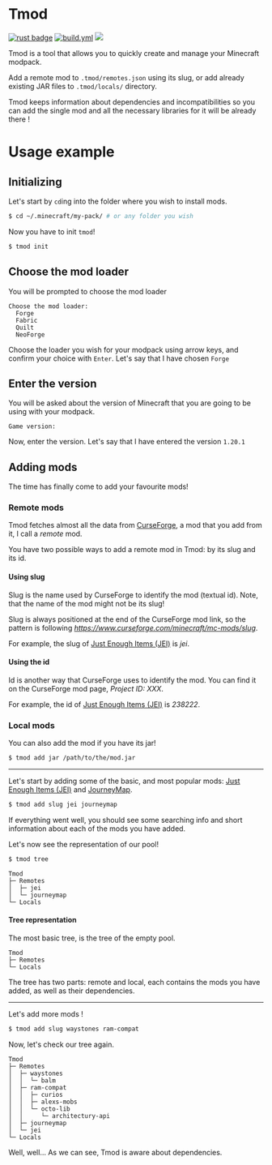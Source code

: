 # Tmod

[![rust badge](https://img.shields.io/static/v1?label=Made%20with&message=Rust&logo=rust&labelColor=e82833&color=b11522)](https://www.rust-lang.org)
[![build.yml](https://github.com/bgdnrvsky/tmod/actions/workflows/rust.yml/badge.svg)](https://github.com/bgdnrvsky/tmod/actions/workflows/rust.yml)
![](https://tokei.rs/b1/github/bgdnrvsky/tmod)

Tmod is a tool that allows you to quickly create and manage your Minecraft modpack.

Add a remote mod to `.tmod/remotes.json` using its slug, or add already existing JAR files to `.tmod/locals/` directory.

Tmod keeps information about dependencies and incompatibilities so you can add the single mod and all the necessary libraries for it will be already there !

# Usage example

## Initializing
Let's start by `cd`ing into the folder where you wish to install mods.

```sh
$ cd ~/.minecraft/my-pack/ # or any folder you wish
```

Now you have to init `tmod`!

```sh
$ tmod init
```

## Choose the mod loader
You will be prompted to choose the mod loader

```
Choose the mod loader:
  Forge
  Fabric
  Quilt
  NeoForge
```

Choose the loader you wish for your modpack using arrow keys, and confirm your choice with `Enter`. Let's say that I have chosen `Forge`

## Enter the version
You will be asked about the version of Minecraft that you are going to be using with your modpack.

`Game version:`

Now, enter the version. Let's say that I have entered the version `1.20.1`

## Adding mods

The time has finally come to add your favourite mods!

### Remote mods

Tmod fetches almost all the data from [CurseForge](https://www.curseforge.com/), a mod that you add from it, I call a _remote_ mod.

You have two possible ways to add a remote mod in Tmod: by its slug and its id.

#### Using slug

Slug is the name used by CurseForge to identify the mod (textual id). Note, that the name of the mod might not be its slug!

Slug is always positioned at the end of the CurseForge mod link, so the pattern is following _https://www.curseforge.com/minecraft/mc-mods/slug_.

For example, the slug of [Just Enough Items (JEI)](https://www.curseforge.com/minecraft/mc-mods/jei) is _jei_.

#### Using the id

Id is another way that CurseForge uses to identify the mod. You can find it on the CurseForge mod page, _Project ID: XXX_.

For example, the id of [Just Enough Items (JEI)](https://www.curseforge.com/minecraft/mc-mods/jei) is _238222_.

### Local mods

You can also add the mod if you have its jar!

```sh
$ tmod add jar /path/to/the/mod.jar
```

***

Let's start by adding some of the basic, and most popular mods: [Just Enough Items (JEI)](https://www.curseforge.com/minecraft/mc-mods/jei) and [JourneyMap](https://www.curseforge.com/minecraft/mc-mods/journeymap).

```sh
$ tmod add slug jei journeymap
```

If everything went well, you should see some searching info and short information about each of the mods you have added.

Let's now see the representation of our pool!

```sh
$ tmod tree
```
```
Tmod
├─ Remotes
│  ├─ jei
│  └─ journeymap
└─ Locals
```

#### Tree representation

The most basic tree, is the tree of the empty pool.

```
Tmod
├─ Remotes
└─ Locals
```

The tree has two parts: remote and local, each contains the mods you have added, as well as their dependencies.

***

Let's add more mods !

```sh
$ tmod add slug waystones ram-compat
```

Now, let's check our tree again.

```
Tmod
├─ Remotes
│  ├─ waystones
│  │  └─ balm
│  ├─ ram-compat
│  │  ├─ curios
│  │  ├─ alexs-mobs
│  │  └─ octo-lib
│  │     └─ architectury-api
│  ├─ journeymap
│  └─ jei
└─ Locals
```

Well, well... As we can see, Tmod is aware about dependencies.
